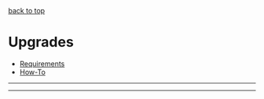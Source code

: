 <A NAME="top">
<A HREF="#top">back to top</A>

# Upgrades

* [Requirements](#requirements)
* [How-To](#how-to)

---
---